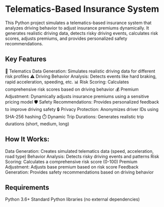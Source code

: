# Telematics-Based Insurance System
This Python project simulates a telematics-based insurance system that analyzes driving behavior to adjust insurance premiums dynamically. It generates realistic driving data, detects risky driving events, calculates risk scores, adjusts premiums, and provides personalized safety recommendations.

## Key Features
🚗 Telematics Data Generation: Simulates realistic driving data for different risk profiles
⚠️ Driving Behavior Analysis: Detects events like hard braking, rapid acceleration, speeding, etc.
📊 Risk Scoring: Calculates comprehensive risk scores based on driving behavior
💰 Premium Adjustment: Dynamically adjusts insurance premiums using a sensitive pricing model
🛡️ Safety Recommendations: Provides personalized feedback to improve driving safety
🔒 Privacy Protection: Anonymizes driver IDs using SHA-256 hashing
⏱️ Dynamic Trip Durations: Generates realistic trip durations (short, medium, long)

## How It Works:

Data Generation: Creates simulated telematics data (speed, acceleration, road type)
Behavior Analysis: Detects risky driving events and patterns
Risk Scoring: Calculates a comprehensive risk score (0-100)
Premium Adjustment: Adjusts base premium based on risk score
Feedback Generation: Provides safety recommendations based on driving behavior

## Requirements
Python 3.6+
Standard Python libraries (no external dependencies)
